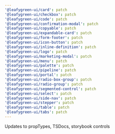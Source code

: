 ```yaml
---
'@leafygreen-ui/card': patch
'@leafygreen-ui/checkbox': patch
'@leafygreen-ui/code': patch
'@leafygreen-ui/confirmation-modal': patch
'@leafygreen-ui/copyable': patch
'@leafygreen-ui/expandable-card': patch
'@leafygreen-ui/form-footer': patch
'@leafygreen-ui/icon-button': patch
'@leafygreen-ui/inline-definition': patch
'@leafygreen-ui/logo': patch
'@leafygreen-ui/marketing-modal': patch
'@leafygreen-ui/menu': patch
'@leafygreen-ui/palette': patch
'@leafygreen-ui/pipeline': patch
'@leafygreen-ui/portal': patch
'@leafygreen-ui/radio-box-group': patch
'@leafygreen-ui/radio-group': patch
'@leafygreen-ui/segmented-control': patch
'@leafygreen-ui/select': patch
'@leafygreen-ui/side-nav': patch
'@leafygreen-ui/stepper': patch
'@leafygreen-ui/table': patch
'@leafygreen-ui/tabs': patch
---
```


Updates to propTypes, TSDocs, storybook controls
